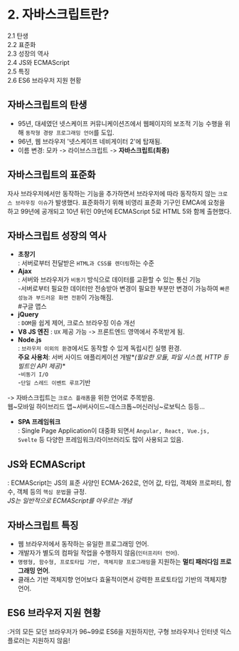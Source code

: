# 2. 자바스크립트란?
2.1 탄생<br>
2.2 표준화<br>
2.3 성장의 역사<br>
2.4 JS와 ECMAScript<br>
2.5 특징<br>
2.6 ES6 브라우저 지원 현황 

## 자바스크립트의 탄생
-  95년, 대세였던 넷스케이프 커뮤니케이션즈에서 웹페이지의 보조적 기능 수행을 위해 `동작형 경량 프로그래밍 언어`를 도입.
- 96년, 웹 브라우저 '넷스케이프 네비게이터 2'에 탑재됨.
- 이름 변경: 모카 -> 라이브스크립트 -> **자바스크립트(최종)**

## 자바스크립트의 표준화
자사 브라우저에서만 동작하는 기능을 추가하면서 브라우저에 따라 동작하지 않는 `크로스 브라우징 이슈`가 발생했다. 표준화하기 위해 비영리 표준화 기구인 EMCA에 요청을 하고 99년에 공개되고 10년 뒤인 09년에 ECMAScript 5로 HTML 5와 함께 출현했다.

## 자바스크립트 성장의 역사
- **초창기**<br>
: 서버로부터 전달받은 `HTML과 CSS를 렌더링`하는 수준
- **Ajax** <br> 
: 서버와 브라우저가 `비동기` 방식으로 데이터를 교환할 수 있는 통신 기능<br>
-서버로부터 필요한 데이터만 전송받아 변경이 필요한 부분만 변경이 가능하여 `빠른 성능과 부드러운 화면 전환`이 가능해짐.<br>
#구글 맵스
- **jQuery**<br>
: `DOM`을 쉽게 제어, 크로스 브라우징 이슈 개선
- **V8 JS 엔진**
: `UX` 제공 가능 -> 프론트엔드 영역에서 주목받게 됨.
- **Node.js**<br>
: `브라우저 이외의 환경`에서도 동작할 수 있게 독립시킨 실행 환경.<br>
**주요 사용처**: 서버 사이드 애플리케이션 개발*_(필요한 모듈, 파일 시스켐, HTTP 등 빌트인 API 제공)_*<br>
-`비동기 I/O`<br>
-`단일 스레드 이벤트 루프`기반<br>

-> 자바스크립트는 `크로스 플래폼`을 위한 언어로 주목받음.<br>
웹~모바일 하이브리드 앱~서버사이드~데스크톱~머신러닝~로보틱스 등등...

 - **SPA 프레임워크** <br>
 : Single Page Application이 대중화 되면서 `Angular, React, Vue.js, Svelte` 등 다양한 프레임워크/라이브러리도 많이 사용되고 있음.

## JS와 ECMAScript
: ECMAScript는 JS의 표준 사양인 ECMA-262로, 언어 값, 타입, 객체와 프로퍼티, 함수, 객체 등의 `핵심 문법`을 규정.<br>
 *JS는 일반적으로 ECMAScript를 아우르는 개념*

 ## 자바스크립트 특징
 - 웹 브라우저에서 동작하는 유일한 프로그래밍 언어.
 - 개발자가 별도의 컴파일 작업을 수행하지 않음(`인터프리터 언어`).
 - `명령형, 함수형, 프로토타입 기반, 객체지향 프로그래밍`을 지원하는 **멀티 패러다임 프로그래밍 언어**.
 - 클래스 기반 객체지향 언어보다 효울적이면서 강력한 프로토타입 기반의 객체지향 언어.

 ## ES6 브라우저 지원 현황
 :거의 모든 모던 브라우저가 96~99로 ES6을 지원하지만, 구형 브라우저나 인터넷 익스플로러는 지원하지 않음!
